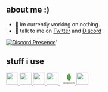 ## about me :)

- 🔭 im currently working on nothing. </a>
- 💌 talk to me on <a href="https://www.twitter.com/korauo">Twitter</a> and <a href="https://discord.com/users/852985778584944691">Discord</a>

[![Discord Presence](https://lanyard.cnrad.dev/api/852985778584944691?idleMessage=:%22chilling%22])](https://discord.com/users/852985778584944691)'

## stuff i use
<p align="left"> 
    <a href="https://code.visualstudio.com/" target="_blank"> <img src="https://i.imgur.com/Co3A5xN.png" width="32" height="32"/> </a>
    <a href="https://developer.mozilla.org/en-US/docs/Web/JavaScript" target="_blank"> <img src="https://i.imgur.com/FJtwVMw.png" width="32" height="32"/> </a>
    <a href="https://discord.js.org/t" target="_blank"> <img src="https://i.imgur.com/4YNPhUe.png" width="32" height="32"/> </a> 
    <a style="padding-right:8px;" href="https://nodejs.org" target="_blank"> <img src="https://img.icons8.com/color/48/000000/nodejs.png" width="32" height="32"/> </a> 
    <a href="https://www.mongodb.com/" target="_blank"> <img src="https://raw.githubusercontent.com/devicons/devicon/master/icons/mongodb/mongodb-original-wordmark.svg"
                                                                 alt="mongodb" width="32" height="32"/> </a>
    <a href="https://git-scm.com/" target="_blank"> <img src="https://img.icons8.com/color/48/000000/git.png" width="32" height="32"/> </a> 
</p>


